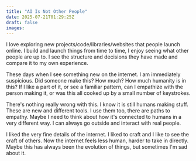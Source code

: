 ```yaml
---
title: "AI Is Not Other People"
date: 2025-07-21T01:29:25Z
draft: false
images:
---
```


I love exploring new projects/code/libraries/websites that people launch online.
I build and launch things from time to time, I enjoy seeing what other people
are up to. I see the structure and decisions they have made and compare it to my
own experience.

These days when I see something new on the internet. I am immediately
suspicious. Did someone make this? How much? How much humanity is in this? If I
like a part of it, or see a familiar pattern, can I empathize with the person
making it, or was this all cooked up by a small number of keystrokes.

There's nothing really wrong with this. I know it is still humans making stuff.
These are new and different tools. I use them too, there are paths to empathy.
Maybe I need to think about how it's connected to humans in a very different
way. I can always go outside and interact with real people.

I liked the very fine details of the internet. I liked to craft and I like to
see the craft of others. Now the internet feels less human, harder to take in
directly. Maybe this has always been the evolution of things, but sometimes I'm
sad about it.

